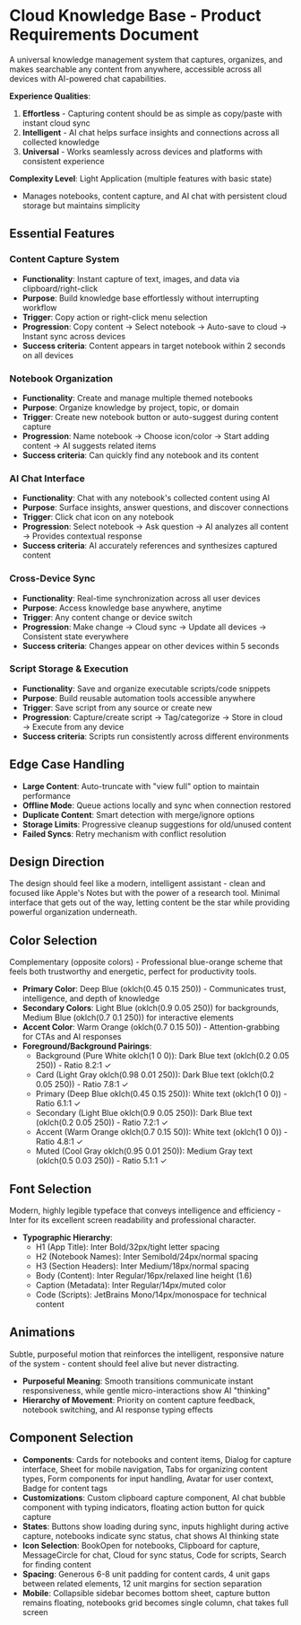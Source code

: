 # Cloud Knowledge Base - Product Requirements Document

A universal knowledge management system that captures, organizes, and makes searchable any content from anywhere, accessible across all devices with AI-powered chat capabilities.

**Experience Qualities**:
1. **Effortless** - Capturing content should be as simple as copy/paste with instant cloud sync
2. **Intelligent** - AI chat helps surface insights and connections across all collected knowledge  
3. **Universal** - Works seamlessly across devices and platforms with consistent experience

**Complexity Level**: Light Application (multiple features with basic state)
- Manages notebooks, content capture, and AI chat with persistent cloud storage but maintains simplicity

## Essential Features

### Content Capture System
- **Functionality**: Instant capture of text, images, and data via clipboard/right-click
- **Purpose**: Build knowledge base effortlessly without interrupting workflow
- **Trigger**: Copy action or right-click menu selection
- **Progression**: Copy content → Select notebook → Auto-save to cloud → Instant sync across devices
- **Success criteria**: Content appears in target notebook within 2 seconds on all devices

### Notebook Organization
- **Functionality**: Create and manage multiple themed notebooks
- **Purpose**: Organize knowledge by project, topic, or domain
- **Trigger**: Create new notebook button or auto-suggest during content capture
- **Progression**: Name notebook → Choose icon/color → Start adding content → AI suggests related items
- **Success criteria**: Can quickly find any notebook and its content

### AI Chat Interface
- **Functionality**: Chat with any notebook's collected content using AI
- **Purpose**: Surface insights, answer questions, and discover connections
- **Trigger**: Click chat icon on any notebook
- **Progression**: Select notebook → Ask question → AI analyzes all content → Provides contextual response
- **Success criteria**: AI accurately references and synthesizes captured content

### Cross-Device Sync
- **Functionality**: Real-time synchronization across all user devices
- **Purpose**: Access knowledge base anywhere, anytime
- **Trigger**: Any content change or device switch
- **Progression**: Make change → Cloud sync → Update all devices → Consistent state everywhere
- **Success criteria**: Changes appear on other devices within 5 seconds

### Script Storage & Execution
- **Functionality**: Save and organize executable scripts/code snippets
- **Purpose**: Build reusable automation tools accessible anywhere
- **Trigger**: Save script from any source or create new
- **Progression**: Capture/create script → Tag/categorize → Store in cloud → Execute from any device
- **Success criteria**: Scripts run consistently across different environments

## Edge Case Handling
- **Large Content**: Auto-truncate with "view full" option to maintain performance
- **Offline Mode**: Queue actions locally and sync when connection restored
- **Duplicate Content**: Smart detection with merge/ignore options
- **Storage Limits**: Progressive cleanup suggestions for old/unused content
- **Failed Syncs**: Retry mechanism with conflict resolution

## Design Direction
The design should feel like a modern, intelligent assistant - clean and focused like Apple's Notes but with the power of a research tool. Minimal interface that gets out of the way, letting content be the star while providing powerful organization underneath.

## Color Selection
Complementary (opposite colors) - Professional blue-orange scheme that feels both trustworthy and energetic, perfect for productivity tools.

- **Primary Color**: Deep Blue (oklch(0.45 0.15 250)) - Communicates trust, intelligence, and depth of knowledge
- **Secondary Colors**: Light Blue (oklch(0.9 0.05 250)) for backgrounds, Medium Blue (oklch(0.7 0.1 250)) for interactive elements
- **Accent Color**: Warm Orange (oklch(0.7 0.15 50)) - Attention-grabbing for CTAs and AI responses
- **Foreground/Background Pairings**:
  - Background (Pure White oklch(1 0 0)): Dark Blue text (oklch(0.2 0.05 250)) - Ratio 8.2:1 ✓
  - Card (Light Gray oklch(0.98 0.01 250)): Dark Blue text (oklch(0.2 0.05 250)) - Ratio 7.8:1 ✓
  - Primary (Deep Blue oklch(0.45 0.15 250)): White text (oklch(1 0 0)) - Ratio 6.1:1 ✓
  - Secondary (Light Blue oklch(0.9 0.05 250)): Dark Blue text (oklch(0.2 0.05 250)) - Ratio 7.2:1 ✓
  - Accent (Warm Orange oklch(0.7 0.15 50)): White text (oklch(1 0 0)) - Ratio 4.8:1 ✓
  - Muted (Cool Gray oklch(0.95 0.01 250)): Medium Gray text (oklch(0.5 0.03 250)) - Ratio 5.1:1 ✓

## Font Selection
Modern, highly legible typeface that conveys intelligence and efficiency - Inter for its excellent screen readability and professional character.

- **Typographic Hierarchy**:
  - H1 (App Title): Inter Bold/32px/tight letter spacing
  - H2 (Notebook Names): Inter Semibold/24px/normal spacing  
  - H3 (Section Headers): Inter Medium/18px/normal spacing
  - Body (Content): Inter Regular/16px/relaxed line height (1.6)
  - Caption (Metadata): Inter Regular/14px/muted color
  - Code (Scripts): JetBrains Mono/14px/monospace for technical content

## Animations
Subtle, purposeful motion that reinforces the intelligent, responsive nature of the system - content should feel alive but never distracting.

- **Purposeful Meaning**: Smooth transitions communicate instant responsiveness, while gentle micro-interactions show AI "thinking"
- **Hierarchy of Movement**: Priority on content capture feedback, notebook switching, and AI response typing effects

## Component Selection
- **Components**: Cards for notebooks and content items, Dialog for capture interface, Sheet for mobile navigation, Tabs for organizing content types, Form components for input handling, Avatar for user context, Badge for content tags
- **Customizations**: Custom clipboard capture component, AI chat bubble component with typing indicators, floating action button for quick capture
- **States**: Buttons show loading during sync, inputs highlight during active capture, notebooks indicate sync status, chat shows AI thinking state
- **Icon Selection**: BookOpen for notebooks, Clipboard for capture, MessageCircle for chat, Cloud for sync status, Code for scripts, Search for finding content
- **Spacing**: Generous 6-8 unit padding for content cards, 4 unit gaps between related elements, 12 unit margins for section separation
- **Mobile**: Collapsible sidebar becomes bottom sheet, capture button remains floating, notebooks grid becomes single column, chat takes full screen